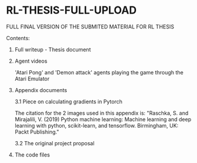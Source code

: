# RL-THESIS-FULL-UPLOAD
 FULL FINAL VERSION OF THE SUBMITED MATERIAL FOR RL THESIS






Contents:

 1. Full writeup - Thesis document 
 2. Agent videos 
 
    'Atari Pong' and 'Demon attack' agents playing the game through the Atari Emulator 
 
 3. Appendix documents 
 
    3.1 Piece on calculating gradients in Pytorch 
    
      The citation for the 2 images used in this appendix is: 
      "Raschka, S. and Mirajalili, V. (2019) Python machine learning: Machine learning and deep learning with python, scikit-learn, and tensorflow. Birmingham, UK: Packt Publishing."
    
    3.2 The original project proposal
 
 4. The code files 
 
